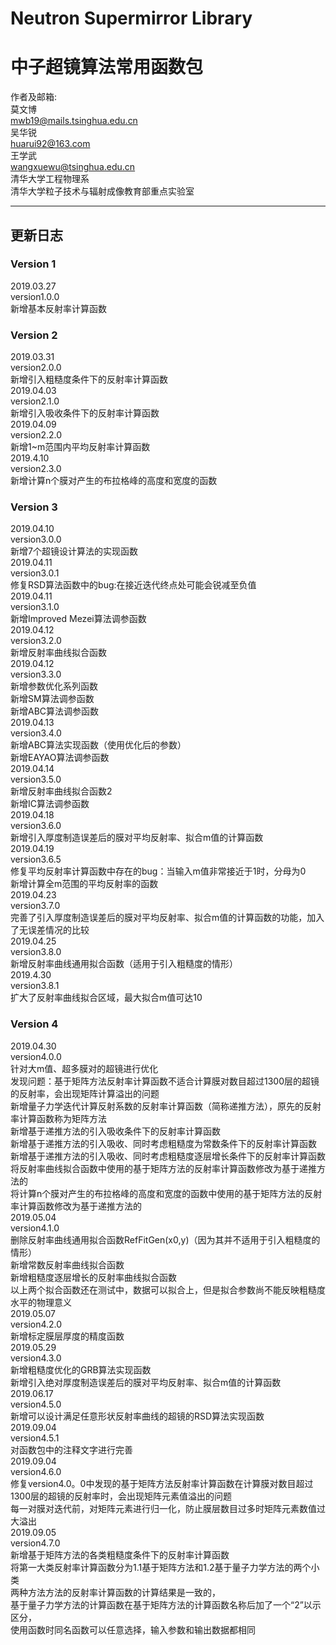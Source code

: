 # Neutron Supermirror Library
# 中子超镜算法常用函数包

作者及邮箱:  
莫文博  
mwb19@mails.tsinghua.edu.cn  
吴华锐  
huarui92@163.com  
王学武  
wangxuewu@tsinghua.edu.cn  
清华大学工程物理系  
清华大学粒子技术与辐射成像教育部重点实验室  

------------------------------------------------------
## 更新日志  

### Version 1
2019.03.27  
version1.0.0  
新增基本反射率计算函数  

### Version 2
2019.03.31  
version2.0.0  
新增引入粗糙度条件下的反射率计算函数  
2019.04.03  
version2.1.0  
新增引入吸收条件下的反射率计算函数  
2019.04.09  
version2.2.0  
新增1~m范围内平均反射率计算函数  
2019.4.10  
version2.3.0  
新增计算n个膜对产生的布拉格峰的高度和宽度的函数  

### Version 3
2019.04.10  
version3.0.0  
新增7个超镜设计算法的实现函数  
2019.04.11  
version3.0.1  
修复RSD算法函数中的bug:在接近迭代终点处可能会锐减至负值  
2019.04.11  
version3.1.0  
新增Improved Mezei算法调参函数  
2019.04.12  
version3.2.0  
新增反射率曲线拟合函数  
2019.04.12  
version3.3.0  
新增参数优化系列函数  
新增SM算法调参函数  
新增ABC算法调参函数  
2019.04.13  
version3.4.0  
新增ABC算法实现函数（使用优化后的参数）  
新增EAYAO算法调参函数  
2019.04.14  
version3.5.0  
新增反射率曲线拟合函数2  
新增IC算法调参函数  
2019.04.18  
version3.6.0  
新增引入厚度制造误差后的膜对平均反射率、拟合m值的计算函数  
2019.04.19  
version3.6.5  
修复平均反射率计算函数中存在的bug：当输入m值非常接近于1时，分母为0  
新增计算全m范围的平均反射率的函数  
2019.04.23  
version3.7.0  
完善了引入厚度制造误差后的膜对平均反射率、拟合m值的计算函数的功能，加入了无误差情况的比较  
2019.04.25  
version3.8.0  
新增反射率曲线通用拟合函数（适用于引入粗糙度的情形）  
2019.4.30  
version3.8.1  
扩大了反射率曲线拟合区域，最大拟合m值可达10  

### Version 4
2019.04.30  
version4.0.0  
针对大m值、超多膜对的超镜进行优化  
发现问题：基于矩阵方法反射率计算函数不适合计算膜对数目超过1300层的超镜的反射率，会出现矩阵计算溢出的问题  
新增量子力学迭代计算反射系数的反射率计算函数（简称递推方法），原先的反射率计算函数称为矩阵方法  
新增基于递推方法的引入吸收条件下的反射率计算函数  
新增基于递推方法的引入吸收、同时考虑粗糙度为常数条件下的反射率计算函数  
新增基于递推方法的引入吸收、同时考虑粗糙度逐层增长条件下的反射率计算函数  
将反射率曲线拟合函数中使用的基于矩阵方法的反射率计算函数修改为基于递推方法的  
将计算n个膜对产生的布拉格峰的高度和宽度的函数中使用的基于矩阵方法的反射率计算函数修改为基于递推方法的  
2019.05.04  
version4.1.0  
删除反射率曲线通用拟合函数RefFitGen(x0,y)（因为其并不适用于引入粗糙度的情形）  
新增常数反射率曲线拟合函数  
新增粗糙度逐层增长的反射率曲线拟合函数  
以上两个拟合函数还在测试中，数据可以拟合上，但是拟合参数尚不能反映粗糙度水平的物理意义  
2019.05.07  
version4.2.0  
新增标定膜层厚度的精度函数  
2019.05.29  
version4.3.0  
新增粗糙度优化的GRB算法实现函数  
新增引入绝对厚度制造误差后的膜对平均反射率、拟合m值的计算函数  
2019.06.17  
version4.5.0  
新增可以设计满足任意形状反射率曲线的超镜的RSD算法实现函数  
2019.09.04  
version4.5.1  
对函数包中的注释文字进行完善  
2019.09.04  
version4.6.0  
修复version4.0。0中发现的基于矩阵方法反射率计算函数在计算膜对数目超过1300层的超镜的反射率时，会出现矩阵元素值溢出的问题  
每一对膜对迭代前，对矩阵元素进行归一化，防止膜层数目过多时矩阵元素数值过大溢出  
2019.09.05  
version4.7.0  
新增基于矩阵方法的各类粗糙度条件下的反射率计算函数  
将第一大类反射率计算函数分为1.1基于矩阵方法和1.2基于量子力学方法的两个小类  
两种方法方法的反射率计算函数的计算结果是一致的，  
基于量子力学方法的计算函数在基于矩阵方法的计算函数名称后加了一个“2”以示区分，  
使用函数时同名函数可以任意选择，输入参数和输出数据都相同  
